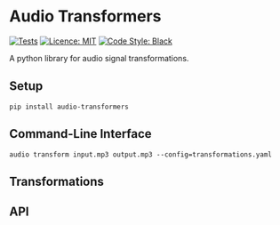 # Audio Transformers

[![Tests](https://github.com/stepan-anokhin/audio-transformers/actions/workflows/tests.yaml/badge.svg)](https://github.com/stepan-anokhin/audio-transformers/actions/workflows/tests.yaml)
[![Licence: MIT](https://img.shields.io/pypi/l/audio-transformers)](https://github.com/stepan-anokhin/audio-transformers/blob/master/LICENSE)
[![Code Style: Black](https://img.shields.io/badge/code%20style-black-black.svg)](https://github.com/ambv/black)

A python library for audio signal transformations. 

## Setup

```shell
pip install audio-transformers
```

## Command-Line Interface

```shell
audio transform input.mp3 output.mp3 --config=transformations.yaml
```

## Transformations



## API


